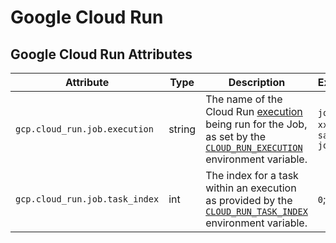 # Google Cloud Run

## Google Cloud Run Attributes
<!-- semconv registry.gcp.cloud_run(omit_requirement_level) -->
| Attribute  | Type | Description  | Examples  | Stability |
|---|---|---|---|---|
| `gcp.cloud_run.job.execution` | string | The name of the Cloud Run [execution](https://cloud.google.com/run/docs/managing/job-executions) being run for the Job, as set by the [`CLOUD_RUN_EXECUTION`](https://cloud.google.com/run/docs/container-contract#jobs-env-vars) environment variable. | `job-name-xxxx`; `sample-job-mdw84` | ![Experimental](https://img.shields.io/badge/-experimental-blue) |
| `gcp.cloud_run.job.task_index` | int | The index for a task within an execution as provided by the [`CLOUD_RUN_TASK_INDEX`](https://cloud.google.com/run/docs/container-contract#jobs-env-vars) environment variable. | `0`; `1` | ![Experimental](https://img.shields.io/badge/-experimental-blue) |
<!-- endsemconv -->
